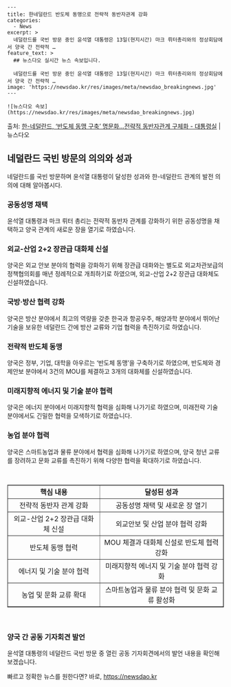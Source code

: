     ---
    title: 한네덜란드 반도체 동맹으로 전략적 동반자관계 강화
    categories:
      - News
    excerpt: >
      네덜란드를 국빈 방문 중인 윤석열 대통령은 13일(현지시간) 마크 뤼터총리와의 정상회담에서 양국 간 전략적 …
    feature_text: >
      ## 뉴스다오 실시간 뉴스 속보입니다.
    
      네덜란드를 국빈 방문 중인 윤석열 대통령은 13일(현지시간) 마크 뤼터총리와의 정상회담에서 양국 간 전략적 …
    image: 'https://newsdao.kr/res/images/meta/newsdao_breakingnews.jpg'
    ---
    
    ![뉴스다오 속보](https://newsdao.kr/res/images/meta/newsdao_breakingnews.jpg)

<p>출처: <a href="https://newsdao.kr/2800" rel="dofollow">한-네덜란드, ‘반도체 동맹  구축’ 명문화…전략적 동반자관계 구체화 - 대통령실</a> | 뉴스다오</p>

<h2 data-ke-size="size26">네덜란드 국빈 방문의 의의와 성과</h2>
<p data-ke-size="size16">네덜란드를 국빈 방문하며 윤석열 대통령이 달성한 성과와 한-네덜란드 관계의 발전 의의에 대해 알아봅시다.</p>

<h3><b>공동성명 채택</b></h3>
<p data-ke-size="size16">윤석열 대통령과 마크 뤼터 총리는 전략적 동반자 관계를 강화하기 위한 공동성명을 채택하고 양국 관계의 새로운 장을 열기로 하였습니다.</p>

<h3><b>외교-산업 2+2 장관급 대화체 신설</b></h3>
<p data-ke-size="size16">양국은 외교 안보 분야의 협력을 강화하기 위해 장관급 대화와는 별도로 외교차관보급의 정책협의회를 매년 정례적으로 개최하기로 하였으며, 외교-산업 2+2 장관급 대화체도 신설하였습니다.</p>

<h3><b>국방·방산 협력 강화</b></h3>
<p data-ke-size="size16">양국은 방산 분야에서 최고의 역량을 갖춘 한국과 항공우주, 해양과학 분야에서 뛰어난 기술을 보유한 네덜란드 간에 방산 교류와 기업 협력을 촉진하기로 하였습니다.</p>

<h3><b>전략적 반도체 동맹</b></h3>
<p data-ke-size="size16">양국은 정부, 기업, 대학을 아우르는 ‘반도체 동맹’을 구축하기로 하였으며, 반도체와 경제안보 분야에서 3건의 MOU를 체결하고 3개의 대화체를 신설하였습니다.</p>

<h3><b>미래지향적 에너지 및 기술 분야 협력</b></h3>
<p data-ke-size="size16">양국은 에너지 분야에서 미래지향적 협력을 심화해 나가기로 하였으며, 미래전략 기술 분야에서도 긴밀한 협력을 모색하기로 하였습니다.</p>

<h3><b>농업 분야 협력</b></h3>
<p data-ke-size="size16">양국은 스마트농업과 물류 분야에서 협력을 심화해 나가기로 하였으며, 양국 청년 교류를 장려하고 문화 교류를 촉진하기 위해 다양한 협력을 확대하기로 하였습니다.</p>

<p data-ke-size="size16">&nbsp;</p>

<table style="width: 100%;" border="1">
<tbody>
<tr>
<td style="text-align: center; height: 17px;"><b>핵심 내용</b></td>
<td style="text-align: center; height: 17px;"><b>달성된 성과</b></td>
</tr>
<tr>
<td style="text-align: center; height: 17px;">전략적 동반자 관계 강화</td>
<td style="text-align: center; height: 17px;">공동성명 채택 및 새로운 장 열기</td>
</tr>
<tr>
<td style="text-align: center; height: 17px;">외교-산업 2+2 장관급 대화체 신설</td>
<td style="text-align: center; height: 17px;">외교안보 및 산업 분야 협력 강화</td>
</tr>
<tr>
<td style="text-align: center; height: 17px;">반도체 동맹 협력</td>
<td style="text-align: center; height: 17px;">MOU 체결과 대화체 신설로 반도체 협력 강화</td>
</tr>
<tr>
<td style="text-align: center; height: 17px;">에너지 및 기술 분야 협력</td>
<td style="text-align: center; height: 17px;">미래지향적 에너지 및 기술 분야 협력 강화</td>
</tr>
<tr>
<td style="text-align: center; height: 17px;">농업 및 문화 교류 확대</td>
<td style="text-align: center; height: 17px;">스마트농업과 물류 분야 협력 및 문화 교류 활성화</td>
</tr>
</tbody>
</table>

<p data-ke-size="size16">&nbsp;</p>

<h3><b>양국 간 공동 기자회견 발언</b></h3>
<p data-ke-size="size16">윤석열 대통령의 네덜란드 국빈 방문 중 열린 공동 기자회견에서의 발언 내용을 확인해보겠습니다.</p> 

빠르고 정확한 뉴스를 원한다면? 바로, <a href="https://newsdao.kr" rel="dofollow">https://newsdao.kr</a>


    
